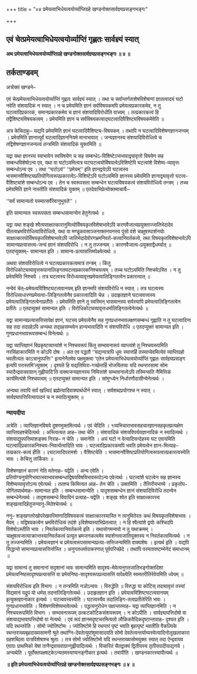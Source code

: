 +++
title = "०४ प्रमेयत्वाभिधेयत्वयोर्व्याप्तिग्रहे खण्डनोक्तसार्वज्ञ्यप्रसङ्गभङ्गः"

+++


## एवं चेत्प्रमेयत्वाभिधेयत्वयोर्व्याप्तिं गृह्णतः सार्वज्ञ्यं स्यात्

**अथ प्रमेयत्वाभिधेयत्वयोर्व्याप्तिग्रहे खण्डनोक्तसार्वज्ञ्यप्रसङ्गभङ्गः ॥ ४ ॥**

## **तर्कताण्डवम्**

अत्रोक्तं खण्डने–

एवं चेत्प्रमेयत्वाभिधेयत्वयोर्व्याप्तिं गृह्णतः सार्वज्ञ्यं स्यात् । तथा च सर्वान्तर्गताशेषविशेषाणां ज्ञातत्वादयं घटो नवेति संशयादिकं न स्यात् । न च प्रमेयमिति ज्ञानं सर्वविषयकमपि प्रमेयत्वप्रकारकमेव, न तु घटत्वादिप्रकारकं, समानप्रकारकमेव च ज्ञानं संशयादिविरोधीति वाच्यम् । तत्प्रकारकत्वं हि तद्वैशिष्ट्यविषयकत्वम् । प्रमेयमिति ज्ञानं च सर्वविषयकत्वाद्घटत्वादिवैशिष्ट्यविषयकमेवेति ॥

अत्र केचिदाहुः– यद्यपि प्रमेयमिति ज्ञानं घटत्वादिवैशिष्ट्य-विषयकम् । तथापि न घटत्वादिविशेषणज्ञानजन्यम् । प्रमेयमिति ज्ञानात्पूर्वं घटत्वादिज्ञाननियमे मानाभावात् । जन्यज्ञानस्य संशयादिविरोधित्वे च तद्विशेषणज्ञानजन्यत्वं तन्त्रमिति संशयादिकं युक्तमिति ॥

यद्वा यथा ज्ञानस्य स्वाभावेन स्वविषयेण च सह सम्बन्धेऽ-विशिष्टेऽप्यभावाद्व्यावृत्तो विषयेण सह सम्बन्धविशेषोऽन्य एव, यथा वा घटोऽयमित्यत्र घटघटत्वयोर्विषयत्वेऽविशिष्टेपि घटत्वांशे विशेष्य-व्यावृत्तः सम्बन्धोऽन्य एव । तथा ‘‘घटोऽयं’’ ‘‘प्रमेयम्’’ इति ज्ञानद्वयेऽपि घटत्वस्य भासमानवैशिष्ट्यप्रतियोगित्वरूपप्रकारत्वेऽ-विशिष्टेऽपि घटोऽयमिति ज्ञानस्य प्रमेयमिति ज्ञानाद्व्यावृत्तो घटत्व-वैशिष्ट्यांशे सम्बन्धोऽन्य एव । तेन च स्वरूपसता सम्बन्धेन घटत्वविषयकत्वं संशयविरोधित्वे तन्त्रम् । तच्च प्रमेयमिति ज्ञाने नास्तीति संशयादिकं युक्तम् ॥ एतदेवाभिप्रेत्योक्तमाचार्यैः–

‘‘सर्वं सामान्यतो यस्मात्सर्वैरेवानुभूयते’’ ।

इति सामान्यतः स्वरूपसता सम्बन्धसामान्येन हेतुनेत्यर्थः ॥

यद्वा यथा शङ्खे श्वैत्यसाक्षात्कारानुमित्योर्विषयकृतविशेषाभावेऽपि करणवैजात्यप्रयुक्ताज्जातिभेदादेव पीतत्वभ्रमविरोधित्वाविरोधित्वे, यथा वा मण्डूकवसाञ्जनाक्तनयनस्य पुंसो वंशे चाक्षुषस्पार्शनयोः साक्षात्कारयोर्विषयकृतविशेषाभावेऽपि जातिभेदादेवोरगभ्रमनिवर्त-कत्वानिवर्तकत्वे, तथा विषयकृतविशेषाभावेऽपि सामान्यप्रत्यासत्त्य-जन्यं ज्ञानं संशयविरोधि । न तु तज्जन्यम् । कारणवैजात्य-प्रयुक्ताद्वैधर्म्यात् ॥ एतदप्युक्तम्– सामान्यत इति । सामान्य-प्रत्यासत्तिमपेक्ष्येत्यर्थः ॥

अथवा संशयविरोधित्वे न घटत्वप्रकारकत्वमात्रं तन्त्रम् । किंतु विरोधिकोट्यव्यावृत्तरूपानालिङ्गतघटत्वप्रकारकनिश्चयत्वम् । तच्च घटोऽयमिति निश्चयेऽस्ति । न तु प्रमेयमिति निश्चये । तत्र घटत्वस्य विरोध्यव्यावृत्तप्रमेयत्वालिङ्गितत्वेन प्रकारत्वात् ॥

नन्वेवं चेत्–प्रमेयत्वविशिष्टघटत्ववानयम् इति ज्ञानमपि संशयविरोधि न स्यात् । तत्र घटत्वस्य विरोधिसाधारणप्रमेयत्वा-लिङ्गितत्वेनैव प्रकारत्वादिति चेन्न । उदाहृतज्ञाने घटत्ववत्त्वस्य प्रमेयत्वालिङ्गितत्वेनाप्रतीतेः । प्रमेयमिति ज्ञाने तु स्वस्मिन् भासमानस्य सर्वस्यापि प्रमेयत्वालिङ्गितत्वेन प्रतीतेः ॥ एतदप्युक्तं सामान्यत इति । विरोधिकोट्यव्यावृत्तधर्मालिङ्गितत्वेनेत्यर्थः ॥

यद्वा सामान्यप्रत्यासत्तिसापेक्षं ज्ञानं, घटस्य प्रमेयत्वेनैव सह गुणप्रधानभावलक्षणसम्बन्धं गृह्णाति न तु घटत्वादिना सह तदा तदग्रहेऽपि अन्यथा तद्ग्रहसम्भवेन हान्यभावादिति न संशयविरोधि ॥ एतदप्युक्तं सामान्यत इति । गुणप्रधानभावरूपसम्बन्धं विनेत्यर्थः ॥

यद्वा व्याप्तिज्ञानं विप्रकृष्टव्याप्यांशे न निश्चयरूपं किंतु सम्भावनारूपं व्याप्त्यंशे तु निश्चयरूपमिति नरसिंहाकारमिति न कोऽपि दोषः । अत एव पद्धतौ ‘‘यद्यन्यत्रापि धूमः स्यात्तर्हि तस्याप्येवमित्येवं व्याप्तिग्रहो भवतीत्यतः काऽत्रानुपपत्तिः’’ इत्यनेनैतमेव पक्षमुक्त्वा ‘एतेन प्रमेयत्वाभिधेयत्वयोर्व्याप्तिं गृह्णतः सार्वज्ञ्यप्रसङ्ग इत्यपि परास्तमि’त्युक्तम् । दृश्यते हि यद्यतिथिरा-गच्छेत्तर्हि भोजयितव्यः यदि रथन्तरसामा सोमः स्यादैन्द्रवायवाग्रान् गृह्णीयादि’ति वाक्यजन्यज्ञानस्य निमित्तांशे सम्भावनात्वेऽपि तस्मिन्सति नैमित्तिकं कार्यमित्यंशे निश्चयत्वम् ॥ एतदप्युक्तं सामान्यत इति । सांमुग्ध्येन निर्धारणौदासीन्येनेत्यर्थः ।

अन्यथा तवापि सर्वं खल्विदं ब्रह्मेत्यादिवाक्यार्थधीर्न स्यात् । सर्वशब्दप्रयोगश्च न स्यात् । सार्वज्ञ्यापत्तिरित्यापादनं च न स्यादित्युक्तम् ॥

### **न्यायदीपा**

अत्रेति । व्याप्तिज्ञानविषये दूषणमुक्तमित्यर्थः । एवं चेदिति । १व्यभिचाराभावसहचारज्ञानसहकृतप्रत्यक्षेण व्याप्तिग्रहश्चेदित्यर्थः । अस्त्वित्यत आह– तथा चेति । संशयादिकं संशयविपर्ययज्ञानादिकं न स्यादित्यर्थः । संशयाद्युपपत्तिमाशङ्क्य निराह– न चेति । समानेति । अयं घटो न वेत्यादिसन्देहस्य घट एवायमिति घटत्वादिप्रकारकनिश्चय-निवर्त्यत्वादिति भावः । घटत्वादिप्रकारकमपि भवति प्रमेयत्वेन ज्ञान-मित्याह– तत्प्रकार-कत्वं हीति । २घटत्वादिपरामर्शः । वैशिष्ट्येति । भासमानवैशिष्टप्रतियोगित्वरूपत्वात्प्रकारत्वस्येति भावः । केचित्तु तार्किकाः ॥

विशेषणज्ञानं कारणं नेति मतेनाह– यद्वेति । अन्य एवेति । प्रतियोग्यनुयोगिभावात्स्वाभावसम्बन्धाद्विषयविषयिभावरूपोऽन्य एवेत्यर्थः । घटत्वांशे घटत्वेन सह ज्ञानस्य विशेष्यव्यावृत्तोऽन्य एवेत्यर्थः । ततश्च किमित्यत आह– तेन चेति । उक्तमिति । तैत्तिरीयभाष्ये । प्रकृतोप-योगितयार्थमाह– सामान्यत इति । सम्बन्धसामान्येति । यादृशसम्बन्धेन ज्ञानं संशयादिविरोधि तदन्येन सम्बन्धेनेत्यर्थः । तादृशसम्बन्धे विवादिनं प्रत्याह– यद्वेति । शङ्खः श्वेत इति साक्षात्कारस्य शङ्खत्वादिहेतुजन्यानु-मितेश्चेत्यर्थः ॥

ननु– शङ्खगतरेखोपरेखपरिमाणादिविषयकत्वं साक्षात्कारस्यास्ति न त्वनुमितेरतः कथं विषयकृतविशेषाभावः । मैवम् । यद्विषयकत्वेन भ्रमविरोधित्वं तदंशे ३विशेष्यस्याभिप्रेतत्वात् । न हि श्वैत्यांशे द्वयोः कश्चिदपि विशेषोऽस्तीति भावः । निवर्तकत्वानिवर्तकत्वे इति । यथायोगमन्वयो न तु यथाक्रमम् । चाक्षुषत्वजात्याक्रान्तस्यानिवर्तकत्वं प्रत्युत भ्रमजनकत्वमेव स्पार्शनत्वजातियुक्तस्य न निवर्तकत्वमित्यर्थः । न तु तज्जन्यमिति । प्रमेयत्वज्ञानं च प्रमेयत्वरूपसामान्यप्रत्या-सत्तिजन्यमिति वाक्यशेषः । इत्यर्थ इति । यद्यपि सिद्धान्ते सामान्यप्रत्यासत्तिर्नास्ति । अनुगतधर्मापाकरणात् पूर्वपरिच्छेदे । तथापि परमतावष्टम्भेनेदं समाधानम् ॥

यद्वा सामान्यं तु समानानां सदृशानां भावः सामान्यमिति सादृश्य-मेवेत्यनुगतजातिभङ्गोक्तदिशा प्रमेयत्वनिष्ठसादृश्यप्रत्यासत्तिं वा प्रमेयनिष्ठ-सादृश्यरूपप्रत्यासत्तिं वापेक्ष्येति स्वमतरीतिरेवेयमिति ध्येयम् ॥

संशयविरोधित्व इति विभागः । न तन्त्रमिति नञोऽन्वयः । विरुद्धेति ॥ विरुद्धा या कोटिस् तदव्यावृत्तं तस्यां विद्यमानं यद्रूपं यो धर्मस् तदनालिङ्गितेत्यर्थः । उदाहृतज्ञान इति । प्रमेयत्वविशिष्टघटत्ववानयम् इत्युक्तज्ञानाकार इत्यर्थः । घटत्ववत्त्वस्येति । घटत्वस्यैव तदालिङ्गि-तत्वप्रतीतेरिति भावः । गुणप्रधानभावेति । विशेषणविशेष्यभावेत्यर्थः । पद्धत्यनुरोधेन पक्षान्तरमाह– यद्वा व्याप्तिज्ञानमिति । न निश्चयरूपमिति विभागः । सम्भावनारूपम् उत्कटकोटिकसंशयरूपम् । न कोऽपीति । सार्वज्ञ्यापत्तिदोषो वा संशयाद्यभावापत्तिदोषो वा नेत्यर्थः । एवं रूपं ज्ञानमदृष्टचरमित्यतो लौकिकवैदिकदृष्टान्तावाह– दृश्यत इति । यदि रथन्तरेति । सोमो ज्योतिष्टोमः । ज्योतिष्टोमे हि रथन्तरं पृष्टं भवति बृहत्पृष्टं भवतीति वैकल्पिके रथन्तराख्यबृहदाख्यसामनी श्रुते तथाग्नि-देवतेत्युपांशुमासादयति सोमो देवतेत्यन्तर्याम्यस्येत्यादिनोलूखलाकारा ग्रहशब्दिताः पात्रविशेषाश्च श्रुताः । तत्र सोमो ज्योतिष्टोमो यदि रथन्तराख्यसोमयुक्तः स्यात् तदा ऐन्द्रवायव एवाग्रः प्राथमिको येषां तानैन्द्रवायवाग्रान्गृह्णीयादित्यर्थः । विचारितं चैतद्वाक्यं द्वितीयस्य तृतीयपादीयाद्यनये । अन्यथेति । पूर्वोक्तपक्षषट्केऽन्यतमस्याप्यनङ्गीकार इत्यर्थः । तवापीति । खण्डनकारस्यापीत्यर्थः ॥

**॥ इति प्रमेयत्वाभिधेयत्वयोर्व्याप्तिग्रहे खण्डनोक्तसार्वज्ञ्यप्रसङ्गभङ्गः ॥ ४ ॥**

